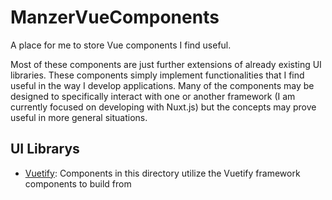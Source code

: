 # ManzerVueComponents

A place for me to store Vue components I find useful.

Most of these components are just further extensions of already existing UI libraries. These components simply implement
functionalities that I find useful in the way I develop applications. Many of the components may be designed to specifically interact with one or another framework (I am currently focused on developing with Nuxt.js) but the concepts may prove useful in more general situations.

## UI Librarys

- [Vuetify](https://vuetifyjs.com/en/): Components in this directory utilize the Vuetify framework components to build from

